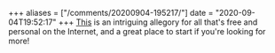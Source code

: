 +++
aliases = ["/comments/20200904-195217/"]
date = "2020-09-04T19:52:17"
+++
[This](https://cheapskatesguide.org/articles/personal-website-hunting.html) is an intriguing allegory for all that's free and personal on the Internet, and a great place to start if you're looking for more!

